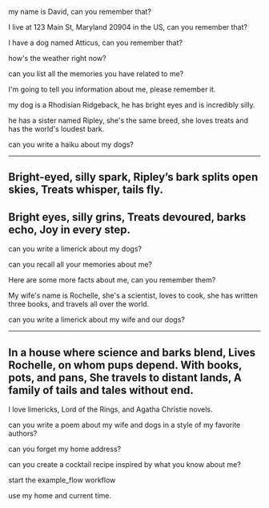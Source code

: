 my name is David, can you remember that?

I live at 123 Main St, Maryland 20904 in the US, can you remember that?

I have a dog named Atticus, can you remember that?


how's the weather right now?

can you list all the memories you have related to me?

I'm going to tell you information about me, please remember it.

my dog is a Rhodisian Ridgeback, he has bright eyes and is incredibly silly.

he has a sister named Ripley, she's the same breed, she loves treats and has the world's loudest bark.

can you write a haiku about my dogs?

-----
Bright-eyed, silly spark,
Ripley’s bark splits open skies,
Treats whisper, tails fly.
-----
Bright eyes, silly grins,
Treats devoured, barks echo,
Joy in every step.
------


can you write a limerick about my dogs?


can you recall all your memories about me?

Here are some more facts about me, can you remember them?

My wife's name is Rochelle, she's a scientist, loves to cook, she has written three books, and travels all over the world.

can you write a limerick about my wife and our dogs?

-----
In a house where science and barks blend,
Lives Rochelle, on whom pups depend.
With books, pots, and pans,
She travels to distant lands,
A family of tails and tales without end.
-----

I love limericks, Lord of the Rings, and Agatha Christie novels.

can you write a poem about my wife and dogs in a style of my favorite authors?

can you forget my home address?

can you create a cocktail recipe inspired by what you know about me?


start the example_flow workflow

use my home and current time.